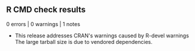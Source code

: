 ## R CMD check results

0 errors | 0 warnings | 1 notes

* This release addresses CRAN's warnings caused by R-devel warnings
The large tarball size is due to vendored dependencies. 
